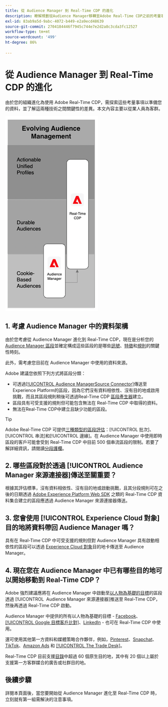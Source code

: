 ```yaml
---
title: 從 Audience Manager 到 Real-Time CDP 的進化
description: 瞭解規劃從Audience Manager移轉至Adobe Real-Time CDP之前的考量事項。
exl-id: 83ab9a5d-9abc-4072-b449-e2a9ecd48639
source-git-commit: 2704184446f7945c744e7e2d2a8c3cda3fc12527
workflow-type: tm+mt
source-wordcount: '499'
ht-degree: 86%

---
```


# 從 Audience Manager 到 Real-Time CDP 的進化

由於您的組織進化為使用 Adobe Real-Time CDP，需探索這些考量事項以準備您的資料，並了解這兩種技術之間關鍵性的差異。本文內容主要以從業人員為客群。

![Audience Manager 到 Real-Time CDP 的進化圖表](/help/rtcdp/assets/aam-to-rtcdp-evolution.png)

## 1. 考慮 Audience Manager 中的資料架構

由於您考慮從 Audience Manager 進化到 Real-Time CDP，現在是分析您的 [Audience Manager 區段](https://experienceleague.adobe.com/docs/audience-manager/user-guide/features/segments/segments-purpose.html)並確定構成這些區段的是哪些[訊號](https://experienceleague.adobe.com/docs/audience-manager/user-guide/features/data-explorer/data-explorer-understanding-signals.html)、[特徵](https://experienceleague.adobe.com/docs/audience-manager/user-guide/features/traits/trait-details-page.html)和[規則](https://experienceleague.adobe.com/docs/audience-manager/user-guide/features/segments/segment-builder.html#segment-builder-section)的關鍵性時刻。

此外，需考慮您目前在 Audience Manager 中使用的資料來源。

Adobe 建議您依照下列方式將區段分類：

* 可透過[[!UICONTROL Audience ManagerSource Connector]](/help/sources/connectors/adobe-applications/audience-manager.md)傳送至Experience Platform的區段，因為它們沒有資料相依性、沒有目的地或啟用挑戰，而且其區段規則稍後可透過Real-Time CDP [區段產生器](/help/segmentation/ui/segment-builder.md)建立。
* 區段具有可受支援的規則但可能包含無法在 Real-Time CDP 中取得的資料。
* 無法在Real-Time CDP中建立且缺少功能的區段。

>[!TIP]
>
>Adobe Real-Time CDP 可提供[三種類型的區段評估](/help/segmentation/home.md#evaluate-segments)：[!UICONTROL 批次]、[!UICONTROL 串流]和[!UICONTROL 邊緣]。在 Audience Manager 中使用即時區段的客戶可能會受到 Real-Time CDP 中目前 500 個串流區段的限制。若要了解詳細資訊，請閱讀[分段護欄](/help/profile/guardrails.md)。

## 2. 哪些區段對於透過 [!UICONTROL Audience Manager 來源連接器]傳送至關重要？

根據其評估標準，沒有資料相依性、沒有目的地或啟動挑戰，且其分段規則可在之後的日期透過 [Adobe Experience Platform Web SDK](/help/web-sdk/faq.md) 之類的 Real-Time CDP 資料集合建立的區段應透過 Audience Manager 來源連接器傳送。

## 3. 您會使用 [!UICONTROL Experience Cloud 對象]目的地將資料帶回 Audience Manager 嗎？

具有在 Real-Time CDP 中可受支援的規則但對 Audience Manager 具有啟動相依性的區段可以透過 [Experience Cloud 對象](/help/destinations/catalog/adobe/experience-cloud-audiences.md)目的地卡傳送至 Audience Manager。

## 4. 現在您在 Audience Manager 中已有哪些目的地可以開始移動到 Real-Time CDP？

Adobe 強烈建議應將在 Audience Manager 中啟動至[以人物為基礎的目標](https://experienceleague.adobe.com/docs/audience-manager/user-guide/features/destinations/people-based/people-based-destinations-overview.html)的區段透過 [!UICONTROL &#x200B; Audience Manager 來源連接器]推送至 Real-Time CDP，然後再透過 Real-Time CDP 啟動。

Audience Manager 中提供的所有以人物為基礎的目標 - [Facebook](/help/destinations/catalog/social/facebook.md)、[[!UICONTROL Google 目標客戶比對]](/help/destinations/catalog/advertising/google-customer-match.md)、[LinkedIn](/help/destinations/catalog/social/linkedin.md) - 也可在 Real-Time CDP 中使用。

還可使用其他第一方資料和媒體策略合作夥伴，例如，[Pinterest](/help/destinations/catalog/advertising/pinterest.md)、[Snapchat](/help/destinations/catalog/advertising/snap-inc.md)、[TikTok](/help/destinations/catalog/social/tiktok.md)、[Amazon Ads](/help/destinations/catalog/advertising/amazon-ads.md) 和 [[!UICONTROL The Trade Desk]](/help/destinations/catalog/advertising/tradedesk.md)。

Real-Time CDP 目前支援[目錄](/help/destinations/catalog/overview.md)中超過 60 個原生目的地，其中有 20 個以上屬於支援第一方客群媒合的廣告或社群目的地。

## 後續步驟

詳閱本頁面後，當您要開始從 Audience Manager 進化至 Real-Time CDP 時，立刻就有第一組需解決的注意事項。
